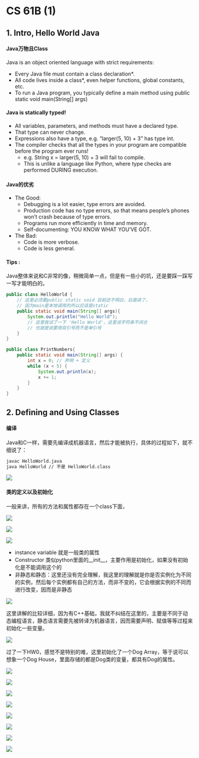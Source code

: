 # CS 61B \(1\)

## 1. Intro, Hello World Java

#### Java万物且Class

Java is an object oriented language with strict requirements:

* Every Java file must contain a class declaration\*.
* All code lives inside a class\*, even helper functions, global constants, etc.
* To run a Java program, you typically define a main method using        public static void main\(String\[\] args\)

#### Java is statically typed!

* All variables, parameters, and methods must have a declared type.
* That type can never change.
* Expressions also have a type, e.g. “larger\(5, 10\) + 3” has type int.
* The compiler checks that all the types in your program are compatible before the program ever runs!
  * e.g. String x = larger\(5, 10\) + 3 will fail to compile.
  * This is unlike a language like Python, where type checks are performed DURING execution.

#### Java的优劣

* The Good:
  * Debugging is a lot easier, type errors are avoided.
  * Production code has no type errors, so that means people’s phones won’t crash because of type errors.
  * Programs run more efficiently in time and memory.
  * Self-documenting: YOU KNOW WHAT YOU’VE GOT.
* The Bad:
  * Code is more verbose.
  * Code is less general.

#### Tips :

Java整体来说和C非常的像，稍微简单一点，但是有一些小的坑，还是要踩一踩写一写才能明白的。

```java
public class HelloWorld {
    // 这里必须要public static void 目前还不明白，后面讲了，
    // 因为main是本地调用的所以应该是static
    public static void main(String[] args){
        System.out.println("Hello World");
        // 这里我试了一下 'Hello World'，这里说字符串不闭合
        // 也就是说要用双引号而不是单引号
    }
}
```

```java
public class PrintNumbers{
    public static void main(String[] args) {
        int x = 0; // 声明 + 定义
        while (x < 5) {
            System.out.println(x);
            x += 1;
        }
    }
}
```

## 2. Defining and Using Classes

#### 编译

Java和C一样，需要先编译成机器语言，然后才能被执行，具体的过程如下，就不细说了：

```bash
javac HelloWorld.java
java HelloWorld // 不是 HelloWorld.class
```

![](../../.gitbook/assets/screen-shot-2018-11-24-at-3.28.07-pm%20%281%29.png)

#### 类的定义以及初始化

一般来讲，所有的方法和属性都存在一个class下面，

![](../../.gitbook/assets/screen-shot-2018-11-24-at-3.29.09-pm.png)

![](../../.gitbook/assets/screen-shot-2018-11-24-at-3.29.27-pm.png)

![](../../.gitbook/assets/screen-shot-2018-11-24-at-3.29.34-pm.png)

* instance variable 就是一般类的属性
* Constructor 类似python里面的\_\_init\_\_，主要作用是初始化，如果没有初始化是不能调用这个的
* 非静态和静态：这里还没有完全理解，我这里的理解就是你是否实例化为不同的实例，然后每个实例都有自己的方法，而非不变的，它会根据实例的不同而进行改变，因而是非静态

![](../../.gitbook/assets/screen-shot-2018-11-24-at-3.29.45-pm.png)

这里讲解的比较详细，因为有C++基础，我就不纠结在这里的，主要是不同于动态编程语言，静态语言需要先被转译为机器语言，因而需要声明、赋值等等过程来初始化一些变量。

![](../../.gitbook/assets/screen-shot-2018-11-24-at-3.29.51-pm.png)

过了一下HW0，感觉不是特别的难，这里初始化了一个Dog Array，等于说可以想象一个Dog House，里面存储的都是Dog类的变量，都具有Dog的属性。

![](../../.gitbook/assets/screen-shot-2018-11-24-at-3.34.01-pm.png)

![](../../.gitbook/assets/screen-shot-2018-11-24-at-3.34.08-pm.png)

![](../../.gitbook/assets/screen-shot-2018-11-24-at-3.34.14-pm.png)

![](../../.gitbook/assets/screen-shot-2018-11-24-at-3.34.20-pm.png)

![](../../.gitbook/assets/screen-shot-2018-11-24-at-3.37.00-pm.png)

![](../../.gitbook/assets/screen-shot-2018-11-24-at-3.37.09-pm.png)

![](../../.gitbook/assets/screen-shot-2018-11-24-at-3.37.16-pm.png)

![](../../.gitbook/assets/screen-shot-2018-11-24-at-3.37.21-pm.png)









#### 



